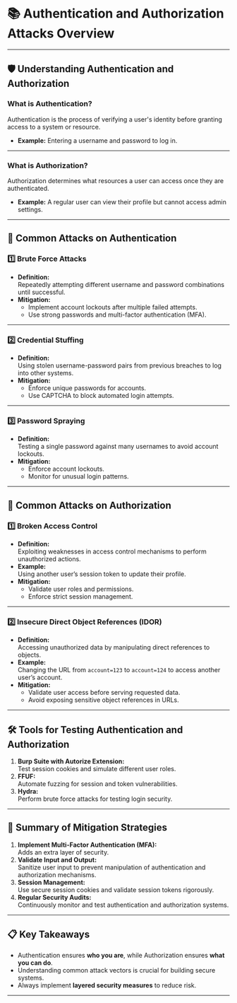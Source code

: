 
# 📚 Authentication and Authorization Attacks Overview

---

## 🛡️ **Understanding Authentication and Authorization**

### **What is Authentication?**
Authentication is the process of verifying a user's identity before granting access to a system or resource.  
- **Example:** Entering a username and password to log in.

---

### **What is Authorization?**
Authorization determines what resources a user can access once they are authenticated.  
- **Example:** A regular user can view their profile but cannot access admin settings.

---

## 🚨 Common Attacks on Authentication

### 1️⃣ **Brute Force Attacks**
- **Definition:**  
  Repeatedly attempting different username and password combinations until successful.
- **Mitigation:**  
  - Implement account lockouts after multiple failed attempts.
  - Use strong passwords and multi-factor authentication (MFA).

---

### 2️⃣ **Credential Stuffing**
- **Definition:**  
  Using stolen username-password pairs from previous breaches to log into other systems.
- **Mitigation:**  
  - Enforce unique passwords for accounts.
  - Use CAPTCHA to block automated login attempts.

---

### 3️⃣ **Password Spraying**
- **Definition:**  
  Testing a single password against many usernames to avoid account lockouts.
- **Mitigation:**  
  - Enforce account lockouts.
  - Monitor for unusual login patterns.

---

## 🚨 Common Attacks on Authorization

### 1️⃣ **Broken Access Control**
- **Definition:**  
  Exploiting weaknesses in access control mechanisms to perform unauthorized actions.
- **Example:**  
  Using another user’s session token to update their profile.
- **Mitigation:**  
  - Validate user roles and permissions.
  - Enforce strict session management.

---

### 2️⃣ **Insecure Direct Object References (IDOR)**
- **Definition:**  
  Accessing unauthorized data by manipulating direct references to objects.
- **Example:**  
  Changing the URL from `account=123` to `account=124` to access another user’s account.
- **Mitigation:**  
  - Validate user access before serving requested data.
  - Avoid exposing sensitive object references in URLs.

---

## 🛠️ Tools for Testing Authentication and Authorization

1. **Burp Suite with Autorize Extension:**  
   Test session cookies and simulate different user roles.
2. **FFUF:**  
   Automate fuzzing for session and token vulnerabilities.
3. **Hydra:**  
   Perform brute force attacks for testing login security.

---

## 🔄 Summary of Mitigation Strategies

1. **Implement Multi-Factor Authentication (MFA):**  
   Adds an extra layer of security.
2. **Validate Input and Output:**  
   Sanitize user input to prevent manipulation of authentication and authorization mechanisms.
3. **Session Management:**  
   Use secure session cookies and validate session tokens rigorously.
4. **Regular Security Audits:**  
   Continuously monitor and test authentication and authorization systems.

---

## 📋 Key Takeaways
- Authentication ensures **who you are**, while Authorization ensures **what you can do**.
- Understanding common attack vectors is crucial for building secure systems.
- Always implement **layered security measures** to reduce risk.

---
